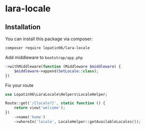 # lara-locale

## Installation

You can install this package via composer:

```bash
composer require lopatin96/lara-locale
```

Add middleware to `bootstrap/app.php`

```php
->withMiddleware(function (Middleware $middleware) {
    $middleware->append(SetLocale::class);
})
```

Fix your route
```php
use Lopatin96\LaraLocale\Helpers\LocaleHelper;

Route::get('/{locale?}', static function () {
    return view('welcome');
})
    ->name('home')
    ->whereIn('locale', LocaleHelper::getAvailableLocales());
```
